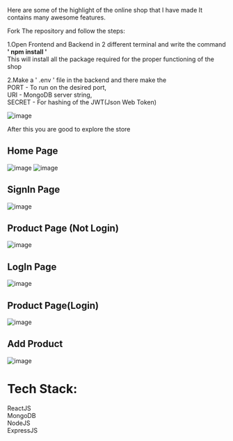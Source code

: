 Here are some of the highlight of the online shop that I have made 
It contains many awesome features.

Fork The repository and follow the steps:

1.Open Frontend and Backend in 2 different terminal and write the command <br>
    <strong> <t>' npm install '</t></strong><br>
  This will install all the package required for the proper functioning of the shop


2.Make a ' .env ' file in the backend and there make the </br>
      <t>PORT - To run on the desired port,</br>
      <t>URI - MongoDB server string,</br>
      <t>SECRET - For hashing of the JWT(Json Web Token) 

![image](https://github.com/CHESTERKING4204/Online_Shop/assets/114911683/a62650fe-3459-4350-bf7c-6577db2d98d6)

After this you are good to explore the store

<h2><strong>Home Page</strong></h2>

![image](https://github.com/CHESTERKING4204/Online_Shop/assets/114911683/05e5d407-11e0-4554-8cdb-4e58f630c94a)
![image](https://github.com/CHESTERKING4204/Online_Shop/assets/114911683/803d6d7a-4951-4125-b853-650eb652ab57)

<h2><strong>SignIn Page</strong></h2>

![image](https://github.com/CHESTERKING4204/Online_Shop/assets/114911683/a64a266e-2e39-47c0-bba8-1516fb738b46)

<h2><strong>Product Page (Not Login)</strong></h2>

![image](https://github.com/CHESTERKING4204/Online_Shop/assets/114911683/07109c38-c8f6-419e-b218-a9a0e6b604fc)


<h2><strong>LogIn Page</strong></h2>

![image](https://github.com/CHESTERKING4204/Online_Shop/assets/114911683/e985da97-ff36-46a2-80fb-1104fff07a96)


<h2><strong>Product Page(Login)</strong></h2>

![image](https://github.com/CHESTERKING4204/Online_Shop/assets/114911683/a0f0793c-3a76-4f4b-bb73-f10649319496)

<h2><strong>Add Product</strong></h2>

![image](https://github.com/CHESTERKING4204/Online_Shop/assets/114911683/548f2443-75e0-4711-824f-bd5aec403805)


<h1>Tech Stack:</h1>
            <bold>ReactJS</bold><br>
            <bold>MongoDB</bold><br>
            <bold>NodeJS</bold><br>
            <bold>ExpressJS</bold>
